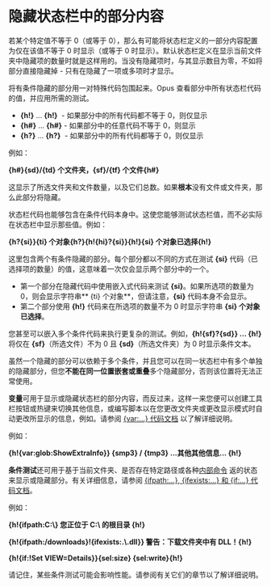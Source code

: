 # 隐藏状态栏中的部分内容

若某个特定值不等于 0（或等于 0），那么有可能将状态栏定义的一部分内容配置为仅在该值不等于 0 时显示（或等于 0 时显示）。默认状态栏定义在显示当前文件夹中隐藏项的数量时就是这样用的。当没有隐藏项时，与其显示数目为零，不如将部分直接隐藏掉 - 只有在隐藏了一项或多项时才显示。

将有条件隐藏的部分用一对特殊代码包围起来。Opus 查看部分中所有状态栏代码的值，并应用所需的测试。

- **{h!}** ... **{h!}**  - 如果部分中的所有代码都不等于 0，则仅显示
- **{h#}** ... **{h#}** - 如果部分中的任意代码不等于 0，则显示
- **{h?}** ... **{h?}**  - 如果部分中的所有代码都等于 0，则仅显示

例如：

**{h#}{sd}/{td} 个文件夹，{sf}/{tf} 个文件{h#}**

这显示了所选文件夹和文件数量，以及它们总数。如果**根本**没有文件或文件夹，那么此部分将隐藏。

状态栏代码也能够包含在条件代码本身中。这使您能够测试状态栏值，而不必实际在状态栏中显示那些值。例如：

**{h?{si}}{ti} 个对象{h?}{h!{hi}?{si}}{h!}{si} 个对象已选择{h!}**

这里包含两个有条件隐藏的部分。每个部分都以不同的方式在测试 **{si}** 代码（已选择项的数量）的值，这意味着一次仅会显示两个部分中的一个。

- 第一个部分在隐藏代码中使用嵌入式代码来测试 **{si}**。如果所选项的数量为 0，则会显示字符串\*\* {ti} 个对象\*\*，但请注意，**{si}** 代码本身不会显示。
- 第二个部分使用 **{h!}** 代码来在所选项的数量不为 0 时显示字符串 **{si} 个对象已选择**。

您甚至可以嵌入多个条件代码来执行更复杂的测试。例如，**{h!{sf}?{sd}} ... {h!}** 将仅在 **{sf}**（所选文件）不为 0 且 **{sd}**（所选文件夹）为 0 时显示条件文本。

虽然一个隐藏的部分可以依赖于多个条件，并且您可以在同一状态栏中有多个单独的隐藏部分，但您**不能在同一位置嵌套或重叠**多个隐藏部分，否则该位置将无法正常使用。

**变量**可用于显示或隐藏状态栏的部分内容，而反过来，这样一来您便可以创建工具栏按钮或热键来切换其他信息，或编写脚本以在您更改文件夹或更改显示模式时自动更改所显示的信息，例如。请参阅 [{var:...} 代码文档](other_codes.zh.md) 以了解详细说明。

例如：

**{h!{var:glob:ShowExtraInfo}} {smp3} / {tmp3} ...其他其他信息... {h!}**

**条件测试**还可用于基于当前文件夹、是否存在特定路径或各种[内部命令](../command_reference/internal_commands/README.zh.md) 返的状态来显示或隐藏部分。有关详细信息，请参阅 [{ifpath:...}, {ifexists:...} 和 {if:...} 代码文档](other_codes.zh.md)。

例如：

**{h!{ifpath:C:\\} 您正位于 C:\\ 的根目录 {h!}**

**{h!{ifpath:/downloads}!{ifexists:.\\.dll}} 警告：下载文件夹中有 DLL！{h!}**

**{h!{if:!Set VIEW=Details}}{sel:size} {sel:write}{h!}**

请记住，某些条件测试可能会影响性能。请参阅有关它们的章节以了解详细说明。